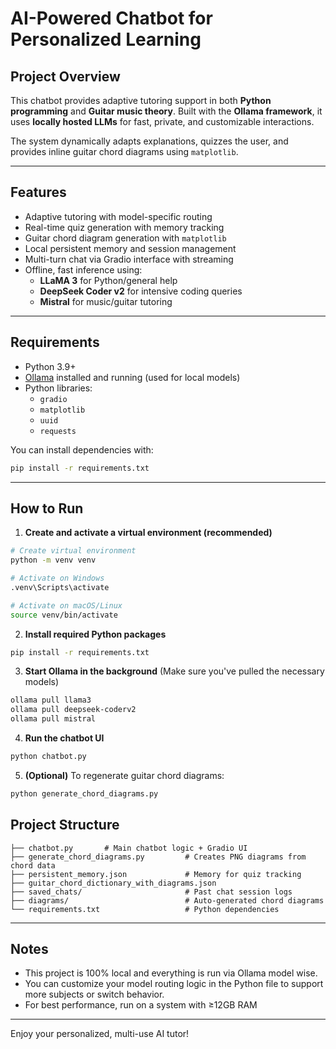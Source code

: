 # AI-Powered Chatbot for Personalized Learning

## Project Overview

This chatbot provides adaptive tutoring support in both **Python programming** and **Guitar music theory**. Built with the **Ollama framework**, it uses **locally hosted LLMs** for fast, private, and customizable interactions.

The system dynamically adapts explanations, quizzes the user, and provides inline guitar chord diagrams using `matplotlib`.

---

## Features

- Adaptive tutoring with model-specific routing
- Real-time quiz generation with memory tracking
- Guitar chord diagram generation with `matplotlib`
- Local persistent memory and session management
- Multi-turn chat via Gradio interface with streaming
- Offline, fast inference using:
  - **LLaMA 3** for Python/general help
  - **DeepSeek Coder v2** for intensive coding queries
  - **Mistral** for music/guitar tutoring

---

## Requirements

- Python 3.9+
- [Ollama](https://ollama.com) installed and running (used for local models)
- Python libraries:
  - `gradio`
  - `matplotlib`
  - `uuid`
  - `requests`

You can install dependencies with:

```bash
pip install -r requirements.txt
```

---

## How to Run

1. **Create and activate a virtual environment (recommended)**

```bash
# Create virtual environment
python -m venv venv

# Activate on Windows
.venv\Scripts\activate

# Activate on macOS/Linux
source venv/bin/activate
```

2. **Install required Python packages**

```bash
pip install -r requirements.txt
```

3. **Start Ollama in the background**
(Make sure you've pulled the necessary models)

```bash
ollama pull llama3
ollama pull deepseek-coderv2
ollama pull mistral
```

4. **Run the chatbot UI**

```bash
python chatbot.py
```

5. **(Optional)** To regenerate guitar chord diagrams:

```bash
python generate_chord_diagrams.py
```


## Project Structure

```
├── chatbot.py       # Main chatbot logic + Gradio UI
├── generate_chord_diagrams.py         # Creates PNG diagrams from chord data
├── persistent_memory.json             # Memory for quiz tracking
├── guitar_chord_dictionary_with_diagrams.json
├── saved_chats/                       # Past chat session logs
├── diagrams/                          # Auto-generated chord diagrams
└── requirements.txt                   # Python dependencies
```

---

## Notes

- This project is 100% local and everything is run via Ollama model wise.
- You can customize your model routing logic in the Python file to support more subjects or switch behavior.
- For best performance, run on a system with ≥12GB RAM

---

Enjoy your personalized, multi-use AI tutor!
